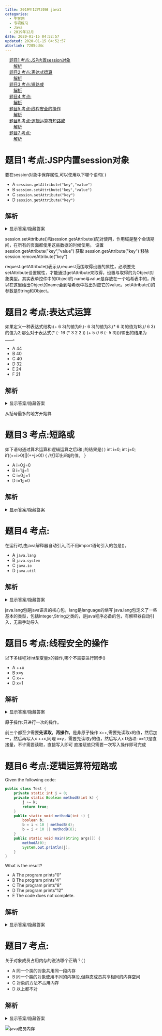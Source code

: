 ```yaml
---
title: 2019年12月30日 java1
categories: 
  - 牛客网
  - 专项练习
  - Java
  - 2019年12月
date: 2020-01-15 04:52:57
updated: 2020-01-15 04:52:57
abbrlink: 7205cd4c
---
```

<div id='my_toc'><a href="/exam/7205cd4c/#题目1-考点-JSP内置session对象" class="header_1">题目1 考点:JSP内置session对象</a><br><a href="/exam/7205cd4c/#解析" class="header_2">解析</a><br><a href="/exam/7205cd4c/#题目2-考点-表达式运算" class="header_1">题目2 考点:表达式运算</a><br><a href="/exam/7205cd4c/#解析" class="header_2">解析</a><br><a href="/exam/7205cd4c/#题目3-考点-短路或" class="header_1">题目3 考点:短路或</a><br><a href="/exam/7205cd4c/#解析" class="header_2">解析</a><br><a href="/exam/7205cd4c/#题目4-考点" class="header_1">题目4 考点:</a><br><a href="/exam/7205cd4c/#解析" class="header_2">解析</a><br><a href="/exam/7205cd4c/#题目5-考点-线程安全的操作" class="header_1">题目5 考点:线程安全的操作</a><br><a href="/exam/7205cd4c/#解析" class="header_2">解析</a><br><a href="/exam/7205cd4c/#题目6-考点-逻辑运算符短路或" class="header_1">题目6 考点:逻辑运算符短路或</a><br><a href="/exam/7205cd4c/#解析" class="header_2">解析</a><br><a href="/exam/7205cd4c/#题目7-考点" class="header_1">题目7 考点:</a><br><a href="/exam/7205cd4c/#解析" class="header_2">解析</a><br></div>
<style>.header_1{margin-left: 1em;}.header_2{margin-left: 2em;}.header_3{margin-left: 3em;}.header_4{margin-left: 4em;}.header_5{margin-left: 5em;}.header_6{margin-left: 6em;}</style>
<!--more-->
<script>if (navigator.platform.search('arm')==-1){document.getElementById('my_toc').style.display = 'none';}var e,p = document.getElementsByTagName('p');while (p.length>0) {e = p[0];e.parentElement.removeChild(e);}</script>

<!--end-->

# 题目1 考点:JSP内置session对象
要在session对象中保存属性,可以使用以下哪个语句(      )
- A `session.getAttribute("key","value")`
- B `session.setAttribute("key","value")`
- C `session.setAttribute("key")`
- D `session.getAttribute("key")`

## 解析
<details><summary>显示答案/隐藏答案</summary>正确答案: B</details>

session.setAttribute()和session.getAttribute()配对使用，作用域是整个会话期间，在所有的页面都使用这些数据的时候使用。
设置
session.getAttribute("key","value")
获取
session.getAttribute("key")
移除
session.removeAttribute("key")

request.getAttribute()表示从request范围取得设置的属性，必须要先setAttribute设置属性，才能通过getAttribute来取得，设置与取得的为Object对象类型。其实表单控件中的Object的 name与value是存放在一个哈希表中的，所以在这里给出Object的name会到哈希表中找出对应它的value。setAttribute()的参数是String和Object。

# 题目2 考点:表达式运算
如果定义一种表达式结构:(+ 6 3)的值为9,(- 6 3)的值为3,(* 6 3)的值为18,(/ 6 3)的值为2;那么对于表达式(* (- 16 (* 3 2 2 )) (+ 5 (/ 6 (- 5 3))))输出的结果为____。
- A 44
- B 40
- C 40
- D 32
- E 24
- F 21

## 解析
<details><summary>显示答案/隐藏答案</summary>正确答案: D</details>

从括号最多的地方开始算

# 题目3 考点:短路或
如下语句通过算术运算和逻辑运算之后i和 j的结果是( ) 
int i=0;
int j=0;
if((++i>0)||(++j>0))
{
//打印出i和j的值。
}
- A i=0;j=0
- B i=1;j=1
- C i=0;j=1
- D i=1;j=0

## 解析
<details><summary>显示答案/隐藏答案</summary>正确答案: D</details>


# 题目4 考点:
在运行时,由java解释器自动引入,而不用import语句引入的包是()。
- A `java.lang`
- B `java.system`
- C `java.io`
- D `java.util`

## 解析
<details><summary>显示答案/隐藏答案</summary>正确答案: A</details>

java.lang包是java语言的核心包，lang是language的缩写
java.lang包定义了一些基本的类型，包括Integer,String之类的，是java程序必备的包，有解释器自动引入，无需手动导入


# 题目5 考点:线程安全的操作
以下多线程对int型变量x的操作,哪个不需要进行同步()
- A ++x
- B x=y
- C x++
- D x=1

## 解析
<details><summary>显示答案/隐藏答案</summary>正确答案: D</details>

原子操作:只进行一次的操作。

前三个都至少需要**先读取**，**再操作**，是非原子操作
x++,需要先读取x的值，然后加一，然后再写入x
++x,同理
x=y，需要先读取y的值，然后写入x
D选项:
x=1,1是直接量，不许需要读取，直接写入即可
直接赋值只需要一次写入操作即可完成


# 题目6 考点:逻辑运算符短路或
Given the following code:
```java
public class Test {
    private static int j = 0;
    private static Boolean methodB(int k) {
        j += k;
        return true;
    }
    public static void methodA(int i) {
        boolean b;
        b = i < 10 | methodB(4);
        b = i < 10 || methodB(8);
    }
    public static void main(String args[]) {
        methodA(0);
        System.out.println(j);
    }
}
```
What is the result?
- A The program prints"0"
- B The program prints"4"
- C The program prints"8"
- D The program prints"12"
- E The code does not complete.

## 解析
<details><summary>显示答案/隐藏答案</summary>正确答案: B</details>


# 题目7 考点:
关于对象成员占用内存的说法哪个正确？( )
- A 同一个类的对象共用同一段内存
- B 同一个类的对象使用不同的内存段,但静态成员共享相同的内存空间
- C 对象的方法不占用内存
- D 以上都不对

## 解析
<details><summary>显示答案/隐藏答案</summary>正确答案: B</details>

![java成员内存](https://uploadfiles.nowcoder.com/images/20170928/6947119_1506597426551_C616C50E6EC7C120A5C060F65822D6FA)
